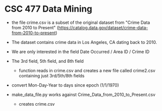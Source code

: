 # CSC 477 Data Mining 

* the file crime.csv is a subset of the original dataset from "Crime Data from 2010 to Present" (https://catalog.data.gov/dataset/crime-data-from-2010-to-present)
* The dataset contains crime data in Los Angeles, CA dating back to 2010.
* We are only interested in the field Date Occurred / Area ID / Crime ID
* The 3rd field, 5th field, and 8th field
  * function reads in crime.csv and creates a new file called crime2.csv containing just 3rd/5th/8th fields
* convert Mon-Day-Year to days since epoch (1/1/1970)

* make_data_file.py works against Crime_Data_from_2010_to_Present.csv
  * creates crime.csv
  
  







